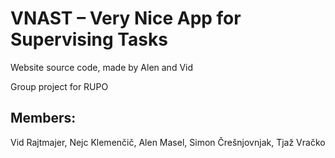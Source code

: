 # VNAST – Very Nice App for Supervising Tasks
Website source code, made by Alen and Vid

Group project for RUPO

## Members:
Vid Rajtmajer, Nejc Klemenčič, Alen Masel, Simon Črešnjovnjak, Tjaž Vračko

